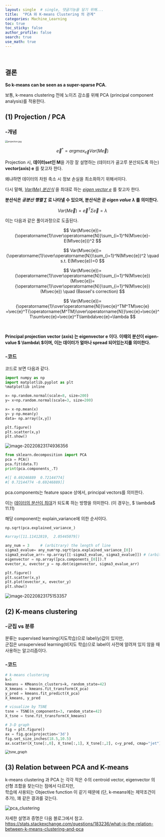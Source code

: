 ```yaml
---
layout: single  # single, 댓글기능을 달기 위해...
title:  "PCA 와 K-means Clustering 의 관계"
categories: Machine_Learning
toc: true
toc_sticky: false
author_profile: false
search: true
use_math: true
---
```

<br/>

## 결론 

**So k-means can be seen as a super-sparse PCA.**

보통, k-means clustering 전에 노이즈 감소를 위해 PCA (principal component analysis)를 적용한다. 
<br/>

## (1) Projection / PCA
### -개념
<img src="/assets/images/2022-08-23-clustering/projection.jpg" alt="projection.jpg" style="zoom: 50%;" />
<br/>

$$
\vec{e}^*=arg max_{\vec{e}}Var(M\vec{e})
$$


Projection 시, **데이터set인 M**을 가장 잘 설명하는 (데이터가 골고루 분산되도록 하는)  **vector(axis) e** 를 찾고자 한다.

왜냐하면 데이터의 차원 축소 시 정보 손실을 최소화하기 위해서이다.

다시 말해, *<U>Var(Me) 분산식</U>* 을 최대로 하는 *<U>eigen vector e</U>* 를 찾고자 한다. 
<br/>

**분산식은 *공분산 행렬 $\sum$*  로 나타낼 수 있으며, 분산식은 곧 *eigen value $\lambda$* 를 의미한다.**
<br/>

$$
Var(M\vec{e})=\vec{e}^T \Sigma  \vec{e}=\lambda
$$

이는 다음과 같은 풀이과정으로 도출된다.

$$
Var(M\vec{e})={\operatorname{1}\over\operatorname{N}}\sum_{i=1}^N(M\vec{e}-E(M\vec{e}))^2
$$

$$
Var(M\vec{e})={\operatorname{1}\over\operatorname{N}}\sum_{i=1}^N(M\vec{e})^2 \quad   s.t. E(M\vec{e})=0
$$

$$
Var(M\vec{e})={\operatorname{1}\over\operatorname{N}}\sum_{i=1}^N(M\vec{e})(M\vec{e})={\operatorname{1}\over\operatorname{N}}\sum_{i=1}^N(M\vec{e})(M\vec{e})  \quad  (Bassel's correction)
$$

$$
Var(M\vec{e})={\operatorname{1}\over\operatorname{N}}\vec{e}^TM^TM\vec{e}
=\vec{e}^T{\operatorname{M^TM}\over\operatorname{N}}\vec{e}=\vec{e}^T\sum\vec{e}=\vec{e}^T\lambda\vec{e}=\lambda
$$

<br/>

**Principal projection vector (axis) 는 eigenvector e 이다. 이때의 분산이 eigen-value $ \lambda\ $이며, 이는 데이터가 얼마나 spread 되어있는지를 의미한다.**


### -코드

코드로 보면 다음과 같다.

```python
import numpy as np
import matplotlib.pyplot as plt
%matplotlib inline

x= np.random.normal(scale=8, size=200)
y= x+np.random.normal(scale=3, size=200)

x= x-np.mean(x)
y= y-np.mean(y)
data= np.array([x,y])

plt.figure()
plt.scatter(x,y)
plt.show()
```

<img src="/assets/images/2022-08-23-clustering/image-20220823174936356.png" alt="image-20220823174936356" style="zoom: 100%;" />

```python
from sklearn.decomposition import PCA
pca = PCA()
pca.fit(data.T)
print(pca.components_.T)

#[[ 0.69246889  0.72144774]
#[ 0.72144774 -0.69246889]]
```

pca.components는 feature space 상에서, principal vectors를 의미한다. 

이는 <u>데이터의 분산이 최대</u>가 되도록 하는 방향을 의미한다. (이 경우는, $ \lambda$ 11.11)

해당 component는 explain_variance에 의한 순서이다.

```python
np.sqrt(pca.explained_variance_)

#array([11.11412819,  2.05445079])
```

```python
any_num = 3     # (arbitrary) the length of line
sigma3_evalue= any_num*np.sqrt(pca.explained_variance_[0])
sigma3_evalue_arr= np.array([[-sigma3_evalue, sigma3_evalue]]) # (arbitrary) for make diagonal line
eigenvector = np.array([pca.components_[0]]).T
evector_x, evector_y = np.dot(eigenvector, sigma3_evalue_arr)

plt.figure()
plt.scatter(x,y)
plt.plot(evector_x, evector_y)
plt.show()
```
<img src="/assets/images/2022-08-23-clustering/image-20220823175153357.png" alt="image-20220823175153357" style="zoom:100%;" />
<br/>

## (2) K-means clustering

### -군집 vs 분류

분류는 supervised learning(지도학습)으로 label(y)값이 있지만, <br/>
군집은 unsuperviesd learning(비지도 학습)으로 label이 사전에 알려져 있지 않을 때 사용하는 알고리즘이다. 
<br/>

### -코드

```python
# k-means clustering
k=5
kmeans = KMeans(n_clusters=k, random_state=42)
X_kmeans = kmeans.fit_transform(X_pca)
y_pred = kmeans.fit_predict(X_pca)
X_kmeans, y_pred

# visualize by TSNE
tsne = TSNE(n_components=3, random_state=42)
X_tsne = tsne.fit_transform(X_kmeans)

# 3-D graph
fig = plt.figure()
ax = fig.gca(projection='3d')
fig.set_size_inches(18.5,10.5)
ax.scatter(X_tsne[:,0], X_tsne[:,1], X_tsne[:,2], c=y_pred, cmap="jet")
```

<img src="/assets/images/2022-08-23-clustering/tsne_graph.png" alt="tsne_graph" style="zoom: 80%;" />

<br/>

## (3) Relation between PCA and K-means
k-means clustering 과 PCA 는 각각 적은 수의 centroid vector, eigenvector 의 선형 조합을 찾는다는 점에서 다르지만, <br/>
학습에 사용되는 Objective function 이 같기 때문에 (단, k-means에는 제약조건이 추가), 꽤 같은 결과를 갖는다.
<br/>

![pca_clustering](/assets/images/2022-08-23-clustering/pca_clustering.png)

자세한 설명과 증명은 다음 블로그에서 참고. <br/>
<https://stats.stackexchange.com/questions/183236/what-is-the-relation-between-k-means-clustering-and-pca>

<br/>

<br/>